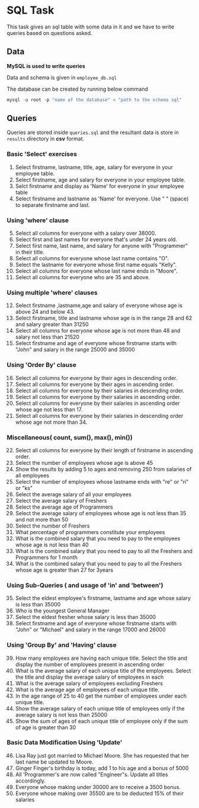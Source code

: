 # SQL Task

This task gives an sql table with some data in it and we have to write queries based on questions asked.

## Data

**MySQL is used to write queries**

Data and schema is given in `employee_db.sql`

The database can be created by running below command

```PowerShell
mysql -u root -p "name of the database" < "path to the schema sql"
```

## Queries

Queries are stored inside `queries.sql` and the resultant data is store in `results` directory in **csv** format.

### Basic 'Select' exercises

1. Select firstname, lastname, title, age, salary for everyone in your employee table.
2. Select firstname, age and salary for everyone in your employee table.
3. Selct firstname and display as 'Name' for everyone in your employee table
4. Select firstname and lastname as 'Name' for everyone. Use " " (space) to separate firstname and last.

### Using 'where' clause

5. Select all columns for everyone with a salary over 38000.
6. Select first and last names for everyone that's under 24 years old.
7. Select first name, last name, and salary for anyone with "Programmer" in their title.
8. Select all columns for everyone whose last name contains "O".
9. Select the lastname for everyone whose first name equals "Kelly".
10. Select all columns for everyone whose last name ends in "Moore".
11. Select all columns for everyone who are 35 and above.

### Using multiple 'where' clauses

12. Select firstname ,lastname,age and salary of everyone whose age is above 24 and below 43.
13. Select firstname, title and lastname whose age is in the range 28 and 62 and salary greater than 31250
14. Select all columns for everyone whose age is not more than 48 and salary not less than 21520
15. Select firstname and age of everyone whose firstname starts with "John" and salary in the range 25000 and 35000

### Using 'Order By' clause

16. Select all columns for everyone by their ages in descending order.
17. Select all columns for everyone by their ages in ascending order.
18. Select all columns for everyone by their salaries in descending order.
19. Select all columns for everyone by their salaries in ascending order.
20. Select all columns for everyone by their salaries in ascending order whose age not less than 17.
21. Select all columns for everyone by their salaries in descending order whose age not more than 34.

### Miscellaneous( count, sum(), max(), min())

22. Select all columns for everyone by their length of firstname in ascending order.
23. Select the number of employees whose age is above 45
24. Show the results by adding 5 to ages and removing 250 from salaries of all employees
25. Select the number of employees whose lastname ends with "re" or "ri" or "ks"
26. Select the average salary of all your employees
27. Select the average salary of Freshers
28. Select the average age of Programmers
29. Select the average salary of employees whose age is not less than 35 and not more than 50
30. Select the number of Freshers
31. What percentage of programmers constitute your employees
32. What is the combined salary that you need to pay to the employees whose age is not less than 40
33. What is the combined salary that you need to pay to all the Freshers and Programmers for 1 month
34. What is the combined salary that you need to pay to all the Freshers whose age is greater than 27 for 3years

### Using Sub-Queries ( and usage of 'in' and 'between')

35. Select the eldest employee's firstname, lastname and age whose salary is less than 35000
36. Who is the youngest General Manager
37. Select the eldest fresher whose salary is less than 35000
38. Select firstname and age of everyone whose firstname starts with "John" or "Michael" and salary in the range 17000 and 26000

### Using 'Group By' and 'Having' clause

39. How many employees are having each unique title. Select the title and display the number of employees present in ascending order
40. What is the average salary of each unique title of the employees. Select the title and display the average salary of employees in each
41. What is the average salary of employees excluding Freshers
42. What is the average age of employees of each unique title.
43. In the age range of 25 to 40 get the number of employees under each unique title.
44. Show the average salary of each unique title of employees only if the average salary is not less than 25000
45. Show the sum of ages of each unique title of employee only if the sum of age is greater than 30

### Basic Data Modification Using 'Update'

46. Lisa Ray just got married to Michael Moore. She has requested that her last name be updated to Moore.
47. Ginger Finger's birthday is today, add 1 to his age and a bonus of 5000
48. All 'Programmer's are now called "Engineer"s. Update all titles accordingly.
49. Everyone whose making under 30000 are to receive a 3500 bonus.
50. Everyone whose making over 35500 are to be deducted 15% of their salaries

